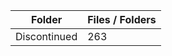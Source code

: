 | Folder       |   Files / Folders |
|--------------|-------------------|
| Discontinued |               263 |
